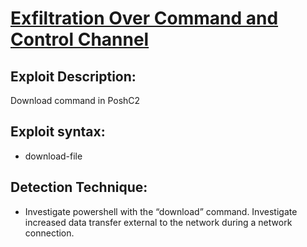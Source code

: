 # [Exfiltration Over Command and Control Channel]()

## Exploit Description: 
Download command in PoshC2


## Exploit syntax:
* download-file

## Detection Technique:
* Investigate powershell with the “download” command. Investigate increased data transfer external to the network during a network connection.

